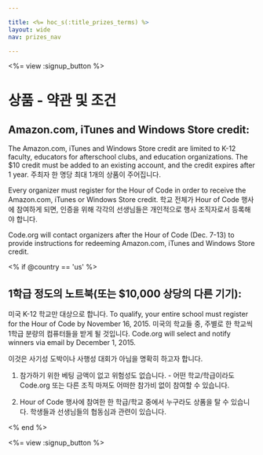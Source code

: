 ```yaml
---

title: <%= hoc_s(:title_prizes_terms) %>
layout: wide
nav: prizes_nav

---
```


<%= view :signup_button %>

# 상품 - 약관 및 조건

## Amazon.com, iTunes and Windows Store credit:

The Amazon.com, iTunes and Windows Store credit are limited to K-12 faculty, educators for afterschool clubs, and education organizations. The $10 credit must be added to an existing account, and the credit expires after 1 year. 주최자 한 명당 최대 1개의 상품이 주어집니다.

Every organizer must register for the Hour of Code in order to receive the Amazon.com, iTunes or Windows Store credit. 학교 전체가 Hour of Code 행사에 참여하게 되면, 인증을 위해 각각의 선생님들은 개인적으로 행사 조직자로서 등록해야 합니다.

Code.org will contact organizers after the Hour of Code (Dec. 7-13) to provide instructions for redeeming Amazon.com, iTunes and Windows Store credit.

<% if @country == 'us' %>

## 1학급 정도의 노트북(또는 $10,000 상당의 다른 기기):

미국 K-12 학교만 대상으로 합니다. To qualify, your entire school must register for the Hour of Code by November 16, 2015. 미국의 학교들 중, 주별로 한 학교씩 1학급 분량의 컴퓨터들을 받게 될 것입니다. Code.org will select and notify winners via email by December 1, 2015.

이것은 사기성 도박이나 사행성 대회가 아님을 명확히 하고자 합니다.

1) 참가하기 위한 베팅 금액이 없고 위험성도 없습니다. - 어떤 학교/학급이라도 Code.org 또는 다른 조직 마져도 어떠한 참가비 없이 참여할 수 있습니다.

2) Hour of Code 행사에 참여한 한 학급/학교 중에서 누구라도 상품을 탈 수 있습니다. 학생들과 선생님들의 협동심과 관련이 있습니다.

<% end %>

<%= view :signup_button %>